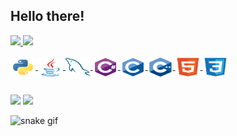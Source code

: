 ## Hello there!

<div>
  <a href="https://github.com/Verbinen">
  <img height="150em" src="https://github-readme-stats.vercel.app/api?username=Verbinen&show_icons=true&theme=github_dark&include_all_commits=true&count_private=true"/>
  <img height="150em" src="https://github-readme-stats.vercel.app/api/top-langs/?username=Verbinen&layout=compact&langs_count=7&theme=github_dark"/>
</div>

<div style="display: inline_block"><br>
  <img align="center" alt="VD-Python" height="30" width="40" src="https://raw.githubusercontent.com/devicons/devicon/master/icons/python/python-original.svg">
  <img align="center" alt="VD-Java" height="30" width="40" src="https://raw.githubusercontent.com/devicons/devicon/master/icons/java/java-original.svg">
  <img align="center" alt="VD-MySQL" height="30" width="40" src="https://raw.githubusercontent.com/devicons/devicon/master/icons/mysql/mysql-original.svg">
  <img align="center" alt="VD-CSHARP" height="30" width="40" src="https://raw.githubusercontent.com/devicons/devicon/master/icons/csharp/csharp-original.svg">
  <img align="center" alt="VD-C" height="30" width="40" src="https://raw.githubusercontent.com/devicons/devicon/master/icons/c/c-original.svg">
  <img align="center" alt="VD-CPP" height="30" width="40" src="https://raw.githubusercontent.com/devicons/devicon/master/icons/cplusplus/cplusplus-original.svg">
  <img align="center" alt="VD-HTML" height="30" width="40" src="https://raw.githubusercontent.com/devicons/devicon/master/icons/html5/html5-original.svg">
  <img align="center" alt="VD-CSS" height="30" width="40" src="https://raw.githubusercontent.com/devicons/devicon/master/icons/css3/css3-original.svg">
</div>
  
##

<div>
  <a href = "mailto:everbinen@gmail.com"><img src="https://img.shields.io/badge/-Gmail-%23333?style=for-the-badge&logo=gmail&logoColor=white" target="_blank"></a>
  <a href="https://www.linkedin.com/in/eduardo-verbinen" target="_blank"><img src="https://img.shields.io/badge/-LinkedIn-%230077B5?style=for-the-badge&logo=linkedin&logoColor=white" target="_blank"></a> 
 
![snake gif](https://github.com/Verbinen/Verbinen/blob/output/github-contribution-grid-snake.svg)

</div>
  
